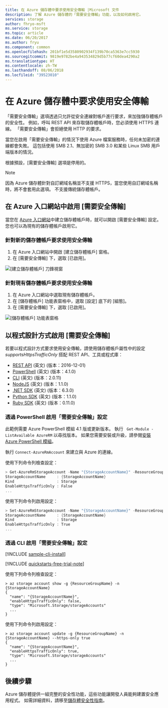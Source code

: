 ```yaml
---
title: 在 Azure 儲存體中要求使用安全傳輸 |Microsoft 文件
description: 了解 Azure 儲存體的「需要安全傳輸」功能，以及如何啟用它。
services: storage
author: fhryo-msft
ms.service: storage
ms.topic: article
ms.date: 06/20/2017
ms.author: fryu
ms.component: common
ms.openlocfilehash: 201bf1e5d3580902934f139b70ca5363e7cc5930
ms.sourcegitcommit: 9819e9782be4a943534829d5b77cf60dea4290a2
ms.translationtype: HT
ms.contentlocale: zh-TW
ms.lasthandoff: 08/06/2018
ms.locfileid: "39523010"
---
```

# <a name="require-secure-transfer-in-azure-storage"></a>在 Azure 儲存體中要求使用安全傳輸

「需要安全傳輸」選項透過只允許從安全連線對帳戶進行要求，來加強儲存體帳戶的安全性。 例如，呼叫 REST API 來存取儲存體帳戶時，您必須使用 HTTPS 連線。 「需要安全傳輸」會拒絕使用 HTTP 的要求。

當您在啟用「需要安全傳輸」的情況下使用 Azure 檔案服務時，任何未加密的連線都會失敗。 這包括使用 SMB 2.1、無加密的 SMB 3.0 和某些 Linux SMB 用戶端版本的情況。 

根據預設，[需要安全傳輸] 選項是停用的。

> [!NOTE]
> 因為 Azure 儲存體針對自訂網域名稱並不支援 HTTPS，當您使用自訂網域名稱時，將不會套用此選項。 不支援傳統儲存體帳戶。

## <a name="enable-secure-transfer-required-in-the-azure-portal"></a>在 Azure 入口網站中啟用 [需要安全傳輸]

當您在 [Azure 入口網站](https://portal.azure.com)中建立儲存體帳戶時，就可以開啟 [需要安全傳輸] 設定。 您也可以為現有的儲存體帳戶啟用它。

### <a name="require-secure-transfer-for-a-new-storage-account"></a>針對新的儲存體帳戶要求使用安全傳輸

1. 在 Azure 入口網站中開啟 [建立儲存體帳戶] 窗格。
1. 在 [需要安全傳輸] 下，選取 [已啟用]。

  ![[建立儲存體帳戶] 刀鋒視窗](./media/storage-require-secure-transfer/secure_transfer_field_in_portal_en_1.png)

### <a name="require-secure-transfer-for-an-existing-storage-account"></a>針對現有儲存體帳戶要求使用安全傳輸

1. 在 Azure 入口網站中選取現有儲存體帳戶。
1. 在 [儲存體帳戶] 功能表窗格中，選取 [設定] 底下的 [組態]。
1. 在 [需要安全傳輸] 下，選取 [已啟用]。

  ![[儲存體帳戶] 功能表窗格](./media/storage-require-secure-transfer/secure_transfer_field_in_portal_en_2.png)

## <a name="enable-secure-transfer-required-programmatically"></a>以程式設計方式啟用 [需要安全傳輸]

若要以程式設計方式要求使用安全傳輸，請使用儲存體帳戶屬性中的設定 _supportsHttpsTrafficOnly_ 搭配 REST API、工具或程式庫：

* [REST API](https://docs.microsoft.com/rest/api/storagerp/storageaccounts) \(英文\) (版本：2016-12-01)
* [PowerShell](https://docs.microsoft.com/powershell/module/azurerm.storage/set-azurermstorageaccount?view=azurermps-4.1.0) \(英文\) (版本：4.1.0)
* [CLI](https://pypi.python.org/pypi/azure-cli-storage/2.0.11) \(英文\) (版本：2.0.11)
* [NodeJS](https://www.npmjs.com/package/azure-arm-storage/) \(英文\) (版本：1.1.0)
* [.NET SDK](https://www.nuget.org/packages/Microsoft.Azure.Management.Storage/6.3.0-preview) \(英文\) (版本：6.3.0)
* [Python SDK](https://pypi.python.org/pypi/azure-mgmt-storage/1.1.0) \(英文\) (版本：1.1.0)
* [Ruby SDK](https://rubygems.org/gems/azure_mgmt_storage) \(英文\) (版本：0.11.0)

### <a name="enable-secure-transfer-required-setting-with-powershell"></a>透過 PowerShell 啟用「需要安全傳輸」設定

此範例需要 Azure PowerShell 模組 4.1 版或更新版本。 執行 ` Get-Module -ListAvailable AzureRM` 以尋找版本。 如果您需要安裝或升級，請參閱[安裝 Azure PowerShell 模組](/powershell/azure/install-azurerm-ps)。

執行 `Connect-AzureRmAccount` 來建立與 Azure 的連線。

 使用下列命令列檢查設定：

```powershell
> Get-AzureRmStorageAccount -Name "{StorageAccountName}" -ResourceGroupName "{ResourceGroupName}"
StorageAccountName     : {StorageAccountName}
Kind                   : Storage
EnableHttpsTrafficOnly : False
...

```

使用下列命令列啟用設定：

```powershell
> Set-AzureRmStorageAccount -Name "{StorageAccountName}" -ResourceGroupName "{ResourceGroupName}" -EnableHttpsTrafficOnly $True
StorageAccountName     : {StorageAccountName}
Kind                   : Storage
EnableHttpsTrafficOnly : True
...

```

### <a name="enable-secure-transfer-required-setting-with-cli"></a>透過 CLI 啟用「需要安全傳輸」設定

[!INCLUDE [sample-cli-install](../../../includes/sample-cli-install.md)]

[!INCLUDE [quickstarts-free-trial-note](../../../includes/quickstarts-free-trial-note.md)]

 使用下列命令列檢查設定：

```azurecli-interactive
> az storage account show -g {ResourceGroupName} -n {StorageAccountName}
{
  "name": "{StorageAccountName}",
  "enableHttpsTrafficOnly": false,
  "type": "Microsoft.Storage/storageAccounts"
  ...
}

```

使用下列命令列啟用設定：

```azurecli-interactive
> az storage account update -g {ResourceGroupName} -n {StorageAccountName} --https-only true
{
  "name": "{StorageAccountName}",
  "enableHttpsTrafficOnly": true,
  "type": "Microsoft.Storage/storageAccounts"
  ...
}

```

## <a name="next-steps"></a>後續步驟
Azure 儲存體提供一組完整的安全性功能，這些功能讓開發人員能夠建置安全應用程式。 如需詳細資料，請移至[儲存體安全性指南](storage-security-guide.md)。
